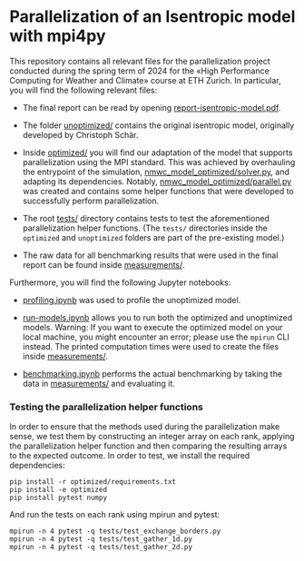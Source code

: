 # Parallelization of an Isentropic model with mpi4py

This repository contains all relevant files for the parallelization project conducted during the spring term of 2024 for the «High Performance Computing for Weather and Climate» course at ETH Zurich. In particular, you will find the following relevant files:

- The final report can be read by opening [report-isentropic-model.pdf](report-isentropic-model.pdf).

- The folder [unoptimized/](unoptimized/) contains the original isentropic model, originally developed by Christoph Schär.

- Inside [optimized/](optimized/) you will find our adaptation of the model that supports parallelization using the MPI standard. This was achieved by overhauling the entrypoint of the simulation, [nmwc_model_optimized/solver.py](optimized/nmwc_model_optimized/solver.py), and adapting its dependencies. Notably, [nmwc_model_optimized/parallel.py](optimized/nmwc_model_optimized/parallel.py) was created and contains some helper functions that were developed to successfully perform parallelization.

- The root [tests/](tests/) directory contains tests to test the aforementioned parallelization helper functions. (The `tests/` directories inside the `optimized` and `unoptimized` folders are part of the pre-existing model.)

- The raw data for all benchmarking results that were used in the final report can be found inside [measurements/](measurements/).

Furthermore, you will find the following Jupyter notebooks:

- [profiling.ipynb](profiling.ipynb) was used to profile the unoptimized model.

- [run-models.ipynb](run-models.ipynb) allows you to run both the optimized and unoptimized models. Warning: If you want to execute the optimized model on your local machine, you might encounter an error;  please use the `mpirun` CLI instead. The printed computation times were used to create the files inside [measurements/](measurements/).

- [benchmarking.ipynb](benchmarking.ipynb) performs the actual benchmarking by taking the data in [measurements/](measurements/) and evaluating it.

### Testing the parallelization helper functions

In order to ensure that the methods used during the parallelization make sense, we test them by constructing an integer array on each rank, applying the parallelization helper function and then comparing the resulting arrays to the expected outcome. In order to test, we install the required dependencies:

    pip install -r optimized/requirements.txt
    pip install -e optimized
    pip install pytest numpy 

And run the tests on each rank using mpirun and pytest:

    mpirun -n 4 pytest -q tests/test_exchange_borders.py
    mpirun -n 4 pytest -q tests/test_gather_1d.py
    mpirun -n 4 pytest -q tests/test_gather_2d.py